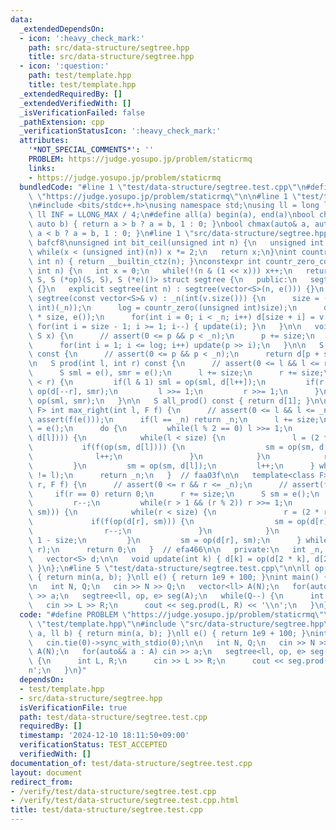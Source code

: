 ```yaml
---
data:
  _extendedDependsOn:
  - icon: ':heavy_check_mark:'
    path: src/data-structure/segtree.hpp
    title: src/data-structure/segtree.hpp
  - icon: ':question:'
    path: test/template.hpp
    title: test/template.hpp
  _extendedRequiredBy: []
  _extendedVerifiedWith: []
  _isVerificationFailed: false
  _pathExtension: cpp
  _verificationStatusIcon: ':heavy_check_mark:'
  attributes:
    '*NOT_SPECIAL_COMMENTS*': ''
    PROBLEM: https://judge.yosupo.jp/problem/staticrmq
    links:
    - https://judge.yosupo.jp/problem/staticrmq
  bundledCode: "#line 1 \"test/data-structure/segtree.test.cpp\"\n#define PROBLEM\
    \ \"https://judge.yosupo.jp/problem/staticrmq\"\n\n#line 1 \"test/template.hpp\"\
    \n#include <bits/stdc++.h>\nusing namespace std;\nusing ll = long long;\nconst\
    \ ll INF = LLONG_MAX / 4;\n#define all(a) begin(a), end(a)\nbool chmin(auto& a,\
    \ auto b) { return a > b ? a = b, 1 : 0; }\nbool chmax(auto& a, auto b) { return\
    \ a < b ? a = b, 1 : 0; }\n#line 1 \"src/data-structure/segtree.hpp\"\n// base:\
    \ bafcf8\nunsigned int bit_ceil(unsigned int n) {\n   unsigned int x = 1;\n  \
    \ while(x < (unsigned int)(n)) x *= 2;\n   return x;\n}\nint countr_zero(unsigned\
    \ int n) { return __builtin_ctz(n); }\nconstexpr int countr_zero_constexpr(unsigned\
    \ int n) {\n   int x = 0;\n   while(!(n & (1 << x))) x++;\n   return x;\n}\ntemplate<class\
    \ S, S (*op)(S, S), S (*e)()> struct segtree {\n   public:\n   segtree() : segtree(0)\
    \ {}\n   explicit segtree(int n) : segtree(vector<S>(n, e())) {}\n   explicit\
    \ segtree(const vector<S>& v) : _n(int(v.size())) {\n      size = (int)bit_ceil((unsigned\
    \ int)(_n));\n      log = countr_zero((unsigned int)size);\n      d = vector<S>(2\
    \ * size, e());\n      for(int i = 0; i < _n; i++) d[size + i] = v[i];\n     \
    \ for(int i = size - 1; i >= 1; i--) { update(i); }\n   }\n\n   void set(int p,\
    \ S x) {\n      // assert(0 <= p && p < _n);\n      p += size;\n      d[p] = x;\n\
    \      for(int i = 1; i <= log; i++) update(p >> i);\n   }\n\n   S get(int p)\
    \ const {\n      // assert(0 <= p && p < _n);\n      return d[p + size];\n   }\n\
    \n   S prod(int l, int r) const {\n      // assert(0 <= l && l <= r && r <= _n);\n\
    \      S sml = e(), smr = e();\n      l += size;\n      r += size;\n\n      while(l\
    \ < r) {\n         if(l & 1) sml = op(sml, d[l++]);\n         if(r & 1) smr =\
    \ op(d[--r], smr);\n         l >>= 1;\n         r >>= 1;\n      }\n      return\
    \ op(sml, smr);\n   }\n\n   S all_prod() const { return d[1]; }\n\n   template<class\
    \ F> int max_right(int l, F f) {\n      // assert(0 <= l && l <= _n);\n      //\
    \ assert(f(e()));\n      if(l == _n) return _n;\n      l += size;\n      S sm\
    \ = e();\n      do {\n         while(l % 2 == 0) l >>= 1;\n         if(!f(op(sm,\
    \ d[l]))) {\n            while(l < size) {\n               l = (2 * l);\n    \
    \           if(f(op(sm, d[l]))) {\n                  sm = op(sm, d[l]);\n    \
    \              l++;\n               }\n            }\n            return l - size;\n\
    \         }\n         sm = op(sm, d[l]);\n         l++;\n      } while((l & -l)\
    \ != l);\n      return _n;\n   }  // faa03f\n\n   template<class F> int min_left(int\
    \ r, F f) {\n      // assert(0 <= r && r <= _n);\n      // assert(f(e()));\n \
    \     if(r == 0) return 0;\n      r += size;\n      S sm = e();\n      do {\n\
    \         r--;\n         while(r > 1 && (r % 2)) r >>= 1;\n         if(!f(op(d[r],\
    \ sm))) {\n            while(r < size) {\n               r = (2 * r + 1);\n  \
    \             if(f(op(d[r], sm))) {\n                  sm = op(d[r], sm);\n  \
    \                r--;\n               }\n            }\n            return r +\
    \ 1 - size;\n         }\n         sm = op(d[r], sm);\n      } while((r & -r) !=\
    \ r);\n      return 0;\n   }  // efa466\n\n   private:\n   int _n, size, log;\n\
    \   vector<S> d;\n\n   void update(int k) { d[k] = op(d[2 * k], d[2 * k + 1]);\
    \ }\n};\n#line 5 \"test/data-structure/segtree.test.cpp\"\n\nll op(ll a, ll b)\
    \ { return min(a, b); }\nll e() { return 1e9 + 100; }\nint main() {\n   cin.tie(0)->sync_with_stdio(0);\n\
    \n   int N, Q;\n   cin >> N >> Q;\n   vector<ll> A(N);\n   for(auto&& a : A) cin\
    \ >> a;\n   segtree<ll, op, e> seg(A);\n   while(Q--) {\n      int L, R;\n   \
    \   cin >> L >> R;\n      cout << seg.prod(L, R) << '\\n';\n   }\n}\n"
  code: "#define PROBLEM \"https://judge.yosupo.jp/problem/staticrmq\"\n\n#include\
    \ \"test/template.hpp\"\n#include \"src/data-structure/segtree.hpp\"\n\nll op(ll\
    \ a, ll b) { return min(a, b); }\nll e() { return 1e9 + 100; }\nint main() {\n\
    \   cin.tie(0)->sync_with_stdio(0);\n\n   int N, Q;\n   cin >> N >> Q;\n   vector<ll>\
    \ A(N);\n   for(auto&& a : A) cin >> a;\n   segtree<ll, op, e> seg(A);\n   while(Q--)\
    \ {\n      int L, R;\n      cin >> L >> R;\n      cout << seg.prod(L, R) << '\\\
    n';\n   }\n}"
  dependsOn:
  - test/template.hpp
  - src/data-structure/segtree.hpp
  isVerificationFile: true
  path: test/data-structure/segtree.test.cpp
  requiredBy: []
  timestamp: '2024-12-10 18:11:50+09:00'
  verificationStatus: TEST_ACCEPTED
  verifiedWith: []
documentation_of: test/data-structure/segtree.test.cpp
layout: document
redirect_from:
- /verify/test/data-structure/segtree.test.cpp
- /verify/test/data-structure/segtree.test.cpp.html
title: test/data-structure/segtree.test.cpp
---
```

